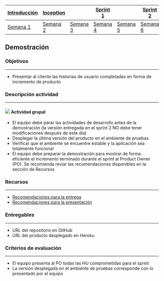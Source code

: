 | [Introducción](https://avargas20.github.io/MISW-Procesos/semanas/introduccion/semana1/semana1) | [Inception](https://avargas20.github.io/MISW-Procesos/semanas/inception/inception) |   | [Sprint 1](https://avargas20.github.io/MISW-Procesos/semanas/sprint1/sprint1) |   | [Sprint 2](https://avargas20.github.io/MISW-Procesos/semanas/sprint2/sprint2) |   | [Cierre]() |
|--------------|-----------|---|----------|---|----------|---|--------|
| [Semana 1](https://avargas20.github.io/MISW-Procesos/semanas/introduccion/semana1/semana1)            | [Semana 2](https://avargas20.github.io/MISW-Procesos/semanas/inception/semana2/semana2)         | [Semana 3](https://avargas20.github.io/MISW-Procesos/semanas/inception/semana3/semana3) | [Semana 4](https://avargas20.github.io/MISW-Procesos/semanas/sprint1/semana4/semana4) | [Semana 5](https://avargas20.github.io/MISW-Procesos/semanas/sprint1/semana5/semana5) | [Semana 6](https://avargas20.github.io/MISW-Procesos/semanas/sprint2/semana6/semana6) | **[Semana 7](https://avargas20.github.io/MISW-Procesos/semanas/sprint2/semana7/semana7)** | [Semana 8]()      |

## Demostración

### Objetivos

---
* Presentar al cliente las historias de usuario completadas en forma de incremento de producto


### Descripción actividad

---

#### ![](./../../assets/images/grupo.png) Actividad grupal

* El equipo debe parar las actividades de desarrollo antes de la demostración (la versión entregada en el sprint 2 NO debe tener modificaciones después de este día)
* Desplegar la última versión del producto en el ambiente de pruebas
* Verificar que el ambiente se encuentre estable y la aplicación sea totalmente funcional
* El equipo debe preparar la demostración para mostrar de forma eficiente el incremento terminado durante el sprint al Product Owner (PO). Se recomienda reviar las recomendaciones disponibles en la sección de Recursos


### Recursos

---

* [Recomendaciones para la entrega](https://avargas20.github.io/MISW-Procesos/semanas/sprint1/semana5/s5_recomendaciones)
* [Recomendaciones para la presentación](https://avargas20.github.io/MISW-Procesos/semanas/sprint1/semana5/s5_recomendaciones_demo)


### Entregables

---
* URL del repositorio en GitHub
* URL del producto desplegado en Heroku

### Criterios de evaluación

---
* El equipo presenta al PO todas las HU comprometidas para el sprint
* La versión desplegada en el ambiente de pruebas corresponde con lo presentado por el equipo


